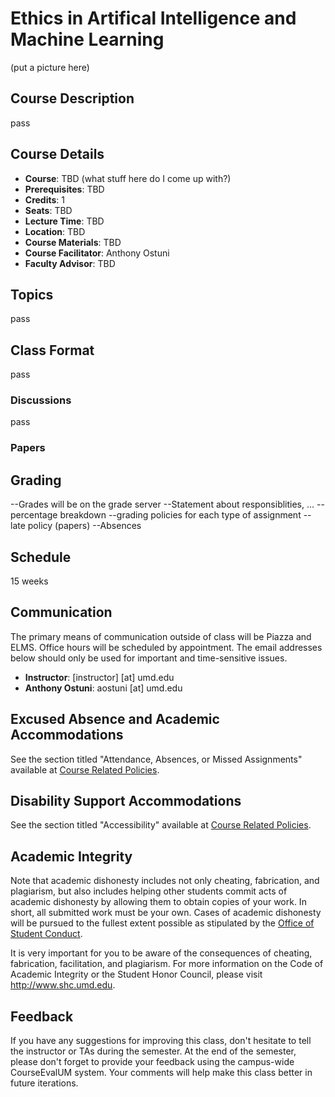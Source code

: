 # Ethics in Artifical Intelligence and Machine Learning
(put a picture here)

## Course Description
pass

## Course Details
- **Course**: TBD (what stuff here do I come up with?)
- **Prerequisites**: TBD
- **Credits**: 1
- **Seats**: TBD
- **Lecture Time**: TBD
- **Location**: TBD
- **Course Materials**: TBD
- **Course Facilitator**: Anthony Ostuni
- **Faculty Advisor**: TBD

## Topics
pass

## Class Format
pass
### Discussions 
pass
### Papers

## Grading
--Grades will be on the grade server
--Statement about responsiblities, ...
--percentage breakdown
--grading policies for each type of assignment
--late policy (papers)
--Absences 


## Schedule
15 weeks 

## Communication
The primary means of communication outside of class will be Piazza and ELMS. Office hours will be scheduled by appointment. The email addresses below should only be used for important and time-sensitive issues.
- **Instructor**: [instructor] [at] umd.edu
- **Anthony Ostuni**: aostuni [at] umd.edu

## Excused Absence and Academic Accommodations
See the section titled "Attendance, Absences, or Missed Assignments" available at [Course Related Policies](http://www.ugst.umd.edu/courserelatedpolicies.html).

## Disability Support Accommodations
See the section titled "Accessibility" available at [Course Related Policies](http://www.ugst.umd.edu/courserelatedpolicies.html).


## Academic Integrity
Note that academic dishonesty includes not only cheating, fabrication, and
plagiarism, but also includes helping other students commit acts of academic dishonesty by allowing them to obtain copies of your work. In short, all submitted work must be your own. Cases of academic dishonesty will be pursued to the fullest extent possible as stipulated by the
[Office of Student Conduct](http://osc.umd.edu/OSC/Default.aspx).

It is very important for you to be aware of the consequences of cheating,
fabrication, facilitation, and plagiarism. For more information on the Code of Academic Integrity or the Student Honor Council, please visit
http://www.shc.umd.edu.

## Feedback
If you have any suggestions for improving this class, don't hesitate to tell the instructor or TAs during the semester. At the end of the semester, please don't forget to provide your feedback using the campus-wide CourseEvalUM system. Your comments will help make this class better in future iterations.

